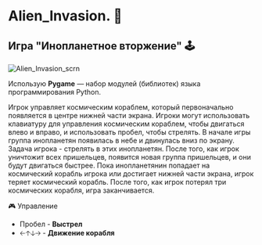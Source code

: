 # Alien_Invasion. :snake:
## Игра "Инопланетное вторжение" :joystick: 
![Alien_Invasion_scrn](https://github.com/user-attachments/assets/7c7ad3a1-a1c8-4149-a5fd-ca5d80f86184)

Использую **Pygame** — набор модулей (библиотек) языка программирования Python.

Игрок управляет космическим кораблем, который первоначально появляется в центре нижней части экрана. Игроки могут использовать клавиатуру для управления космическим кораблем, чтобы двигаться влево и вправо, и использовать пробел, чтобы стрелять. В начале игры группа инопланетян появилась в небе и двинулась вниз по экрану. Задача игрока - стрелять в этих инопланетян. После того, как игрок уничтожит всех пришельцев, появится новая группа пришельцев, и они будут двигаться быстрее. Пока инопланетянин попадает на космический корабль игрока или достигает нижней части экрана, игрок теряет космический корабль. После того, как игрок потерял три космических корабля, игра заканчивается.

🎮 Управление
* Пробел  - **Выстрел**
* 🡠🡡🡣🡢 - **Движение корабля**

